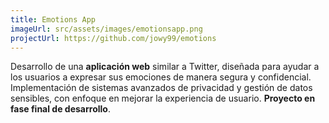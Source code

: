 ```yaml
---
title: Emotions App
imageUrl: src/assets/images/emotionsapp.png
projectUrl: https://github.com/jowy99/emotions
---
```

Desarrollo de una **aplicación web** similar a Twitter, diseñada para ayudar a los usuarios a expresar sus emociones de manera segura y confidencial. Implementación de sistemas avanzados de privacidad y gestión de datos sensibles, con enfoque en mejorar la experiencia de usuario. **Proyecto en fase final de desarrollo**.

